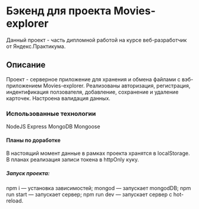 
# Бэкенд для проекта Movies-explorer 
 Данный проект - часть дипломной работой на курсе веб-разработчик от Яндекс.Практикума.

## Описание
Проект - серверное приложение для хранения и обмена файлами с вэб-приложением Movies-explorer. Реализованы авторизация, регистрация, индентификация ползователя, добавление, сохранение и удаление карточек. Настроена валидация данных.

### Использованные технологии 

NodeJS
Express
MongoDB
Mongoose

#### Планы по доработке
В настоящий момент данные в рамках проекта хранятся в localStorage. В планах реализация записи токена в httpOnly куку.

##### Запуск проекта:
npm i — установка зависимостей;
mongod — запускает mongodDB;
npm run start — запускает сервер;
npm run dev — запускает сервер с hot-reload.

